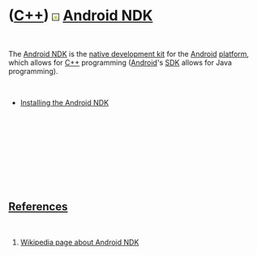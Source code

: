 



 

 

 

 

 

([C++](Cpp.htm)) ![Android](PicAndroid.png) [Android NDK](CppAndroidNdk.htm)
============================================================================

 

The [Android NDK](CppAndroidNdk.htm) is the [native development
kit](CppNdk.htm) for the [Android](CppAndroid.htm)
[platform](CppOs.htm), which allows for [C++](Cpp.htm) programming
([Android](CppAndroid.htm)'s [SDK](CppSdk.htm) allows for Java
programming).

 

-   [Installing the Android NDK](CppAndroidNdkInstall.htm)

 

 

 

 

 

[References](CppReferences.htm)
-------------------------------

 

1.  [Wikipedia page about Android
    NDK](http://en.wikipedia.org/wiki/Native_Development_Kit)

 

 

 

 

 





 



